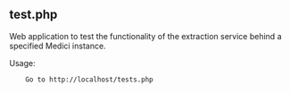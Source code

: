 test.php
--------

Web application to test the functionality of the extraction service behind a specified Medici instance.
	
Usage:

		Go to http://localhost/tests.php
